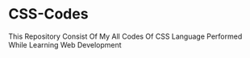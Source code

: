 # CSS-Codes
This Repository Consist Of My All Codes Of CSS Language Performed While Learning Web Development
